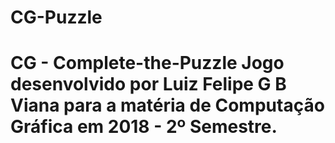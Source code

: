 # CG-Puzzle
# CG - Complete-the-Puzzle Jogo desenvolvido por Luiz Felipe G B Viana para a matéria de Computação Gráfica em 2018 - 2º Semestre.
